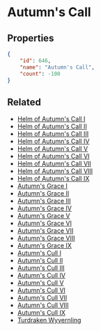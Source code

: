 # Autumn's Call

<no description available>

## Properties

```json
{
    "id": 646,
    "name": "Autumn's Call",
    "count": -100
}
```

## Related

- [Helm of Autumn's Call I](../items/19217-helm-of-autumn-s-call-i.md)
- [Helm of Autumn's Call II](../items/19218-helm-of-autumn-s-call-ii.md)
- [Helm of Autumn's Call III](../items/19219-helm-of-autumn-s-call-iii.md)
- [Helm of Autumn's Call IV](../items/19220-helm-of-autumn-s-call-iv.md)
- [Helm of Autumn's Call V](../items/19221-helm-of-autumn-s-call-v.md)
- [Helm of Autumn's Call VI](../items/19222-helm-of-autumn-s-call-vi.md)
- [Helm of Autumn's Call VII](../items/19223-helm-of-autumn-s-call-vii.md)
- [Helm of Autumn's Call VIII](../items/19224-helm-of-autumn-s-call-viii.md)
- [Helm of Autumn's Call IX](../items/19225-helm-of-autumn-s-call-ix.md)
- [Autumn's Grace I](../items/19226-autumn-s-grace-i.md)
- [Autumn's Grace II](../items/19227-autumn-s-grace-ii.md)
- [Autumn's Grace III](../items/19228-autumn-s-grace-iii.md)
- [Autumn's Grace IV](../items/19229-autumn-s-grace-iv.md)
- [Autumn's Grace V](../items/19230-autumn-s-grace-v.md)
- [Autumn's Grace VI](../items/19231-autumn-s-grace-vi.md)
- [Autumn's Grace VII](../items/19232-autumn-s-grace-vii.md)
- [Autumn's Grace VIII](../items/19233-autumn-s-grace-viii.md)
- [Autumn's Grace IX](../items/19234-autumn-s-grace-ix.md)
- [Autumn's Cull I](../items/20643-autumn-s-cull-i.md)
- [Autumn's Cull II](../items/20644-autumn-s-cull-ii.md)
- [Autumn's Cull III](../items/20645-autumn-s-cull-iii.md)
- [Autumn's Cull IV](../items/20646-autumn-s-cull-iv.md)
- [Autumn's Cull V](../items/20647-autumn-s-cull-v.md)
- [Autumn's Cull VI](../items/20648-autumn-s-cull-vi.md)
- [Autumn's Cull VII](../items/20649-autumn-s-cull-vii.md)
- [Autumn's Cull VIII](../items/20650-autumn-s-cull-viii.md)
- [Autumn's Cull IX](../items/20651-autumn-s-cull-ix.md)
- [Turdraken Wyvernling](../items/20028-turdraken-wyvernling.md)

